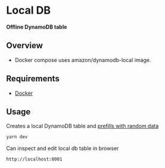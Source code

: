 # Local DB

**Offline DynamoDB table**

## Overview

- Docker compose uses amazon/dynamodb-local image.

## Requirements

- [Docker](https://www.docker.com)

## Usage

Creates a local DynamoDB table and [prefills with random data](./populate-items.js)

```bash
yarn dev
```

Can inspect and edit local db table in browser

```
http://localhost:8001
```
